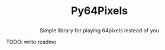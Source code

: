 # <p align="center">Py64Pixels
<p align="center">Simple library for playing 64pixels instead of you

TODO: write readme
